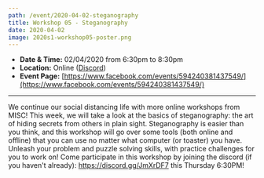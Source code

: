 ```yaml
---
path: /event/2020-04-02-steganography
title: Workshop 05 - Steganography
date: 2020-04-02
image: 2020s1-workshop05-poster.png
---
```


- **Date & Time:** 02/04/2020 from 6:30pm to 8:30pm
- **Location:** Online ([Discord](https://discord.gg/JmXrDF7))
- **Event Page:** [https://www.facebook.com/events/594240381437549/](https://www.facebook.com/events/594240381437549/)

---

We continue our social distancing life with more online workshops from MISC! This week, we will take a look at the basics of steganography: the art of hiding secrets from others in plain sight. Steganography is easier than you think, and this workshop will go over some tools (both online and offline) that you can use no matter what computer (or toaster) you have. Unleash your problem and puzzle solving skills, with practice challenges for you to work on!
Come participate in this workshop by joining the discord (if you haven't already): https://discord.gg/JmXrDF7 this Thursday 6:30PM!
